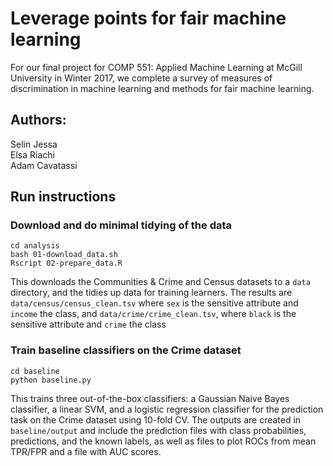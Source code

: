 # Leverage points for fair machine learning

For our final project for COMP 551: Applied Machine Learning at McGill University in Winter 2017, we complete a survey of measures of discrimination in machine learning and methods for fair machine learning.

## Authors:  
Selin Jessa  
Elsa Riachi  
Adam Cavatassi  

## Run instructions

### Download and do minimal tidying of the data
```
cd analysis  
bash 01-download_data.sh
Rscript 02-prepare_data.R  
```

This downloads the Communities & Crime and Census datasets to a `data` directory, and the tidies up data for training learners. The results are `data/census/census_clean.tsv` where `sex` is the sensitive attribute and `income` the class, and `data/crime/crime_clean.tsv`, where `black` is the sensitive attribute and `crime` the class

### Train baseline classifiers on the Crime dataset
```
cd baseline  
python baseline.py
```

This trains three out-of-the-box classifiers: a Gaussian Naive Bayes classifier, a linear SVM, and a logistic regression classifier for the prediction task on the Crime dataset using 10-fold CV. The outputs are created in `baseline/output` and include the prediction files with class probabilities, predictions, and the known labels, as well as files to plot ROCs from mean TPR/FPR and a file with AUC scores.